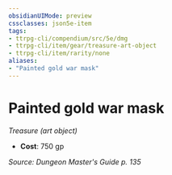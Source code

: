 ```yaml
---
obsidianUIMode: preview
cssclasses: json5e-item
tags:
- ttrpg-cli/compendium/src/5e/dmg
- ttrpg-cli/item/gear/treasure-art-object
- ttrpg-cli/item/rarity/none
aliases: 
- "Painted gold war mask"
---
```

# Painted gold war mask
*Treasure (art object)*  


- **Cost**: 750 gp

*Source: Dungeon Master's Guide p. 135*